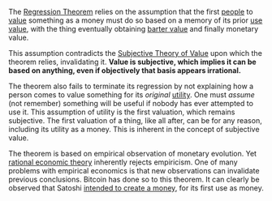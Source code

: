 The [Regression Theorem](https://wiki.mises.org/wiki/Regression_theorem) relies on the assumption that the first [people](Glossary#person) to [value](Glossary#value) something as a money must do so based on a memory of its prior [use value](https://en.m.wikipedia.org/wiki/Use_value), with the thing eventually obtaining [barter value](https://en.m.wikipedia.org/wiki/Barter) and finally monetary value.

This assumption contradicts the [Subjective Theory of Value](https://en.m.wikipedia.org/wiki/Subjective_theory_of_value) upon which the theorem relies, invalidating it. **Value is subjective, which implies it can be based on anything, even if objectively that basis appears irrational.**

The theorem also fails to terminate its regression by not explaining how a person comes to value something for its *original* [utility](Glossary#utility). One must *assume* (not remember) something will be useful if nobody has ever attempted to use it. This assumption of utility is the first valuation, which remains subjective. The first valuation of a thing, like all after, can be for any reason, including its utility as a money. This is inherent in the concept of subjective value.

The theorem is based on empirical observation of monetary evolution. Yet [rational economic theory](https://en.m.wikipedia.org/wiki/Catallactics) inherently rejects empiricism. One of many problems with empirical economics is that new observations can invalidate previous conclusions. Bitcoin has done so to this theorem. It can clearly be observed that Satoshi [intended to create a money](https://bitcoin.org/bitcoin.pdf), for its first use as money.